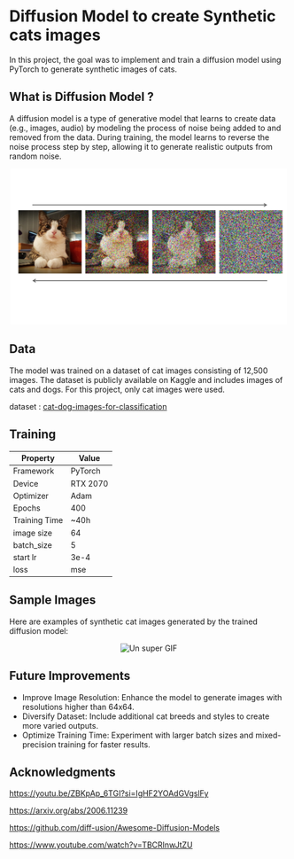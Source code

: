 # Diffusion Model to create Synthetic cats images
In this project, the goal was to implement and train a diffusion model using PyTorch to generate synthetic images of cats.

## What is Diffusion Model ?

A diffusion model is a type of generative model that learns to create data (e.g., images, audio) by modeling the process of noise being added to and removed from the data. During training, the model learns to reverse the noise process step by step, allowing it to generate realistic outputs from random noise.

<div align="center">
  <img src="https://github.com/Gazeux33/DiffusionModel/blob/master/assets/Generation-with-Diffusion-Models.png" alt="Un super GIF" width="500" />
</div>

## Data 
The model was trained on a dataset of cat images consisting of 12,500 images. The dataset is publicly available 
on Kaggle and includes images of cats and dogs. For this project, only cat images were used.

dataset : [cat-dog-images-for-classification](https://www.kaggle.com/datasets/ashfakyeafi/cat-dog-images-for-classification)

## Training

| Property       | Value         |
|----------------|---------------|
| Framework      | PyTorch       |
| Device         | RTX 2070      |
| Optimizer      | Adam          |
| Epochs     | 400          |
| Training Time     | ~40h          |
| image size      | 64          |
| batch_size     | 5         |
| start lr     | 3e-4       |
| loss     | mse        |




## Sample Images

Here are examples of synthetic cat images generated by the trained diffusion model:

<div align="center">
  <img src="https://github.com/Gazeux33/DiffusionModel/blob/master/assets/cat2-ezgif.com-speed.gif" alt="Un super GIF" width="300" />
</div>

## Future Improvements

  * Improve Image Resolution: Enhance the model to generate images with resolutions higher than 64x64.
  * Diversify Dataset: Include additional cat breeds and styles to create more varied outputs.
  * Optimize Training Time: Experiment with larger batch sizes and mixed-precision training for faster results.

## Acknowledgments

https://youtu.be/ZBKpAp_6TGI?si=IgHF2YOAdGVgslFy

https://arxiv.org/abs/2006.11239

https://github.com/diff-usion/Awesome-Diffusion-Models

https://www.youtube.com/watch?v=TBCRlnwJtZU











